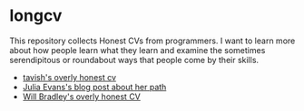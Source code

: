 # longcv

This repository collects Honest CVs from programmers. I want to learn more about how people learn what they learn and examine the sometimes serendipitous or roundabout ways that people come by their skills.

* [tavish's overly honest cv](http://jvns.ca/blog/2015/02/17/how-i-learned-to-program-in-10-years/)
* [Julia Evans's blog post about her path](http://jvns.ca/blog/2015/02/17/how-i-learned-to-program-in-10-years/)
* [Will Bradley's overly honest CV](https://github.com/tarmstrong/longcv/blob/master/zyphlar-bio.md)
